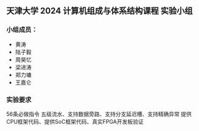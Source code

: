 ## 天津大学 2024 计算机组成与体系结构课程 实验小组

<!--

**Here are some ideas to get you started:**

🙋‍♀️ A short introduction - what is your organization all about?
🌈 Contribution guidelines - how can the community get involved?
👩‍💻 Useful resources - where can the community find your docs? Is there anything else the community should know?  
🍿 Fun facts - what does your team eat for breakfast?  
🧙 Remember, you can do mighty things with the power of [Markdown](https://docs.github.com/github/writing-on-github/getting-started-with-writing-and-formatting-on-github/basic-writing-and-formatting-syntax)    
-->

### 小组成员：
- 黄涛
- 陆子毅
- 周昊忆
- 梁进涛
- 郑力墉
- 王嘉仑

### 实验要求

56条必做指令
五级流水、支持数据旁路、支持分支延迟槽、支持精确异常
提供CPU框架代码、提供SoC框架代码、真实FPGA开发板验证
